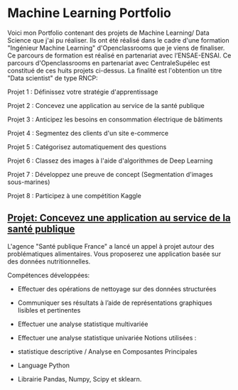 # Machine Learning Portfolio
	
Voici mon Portfolio contenant des projets de Machine Learning/ Data Science que j'ai pu réaliser. Ils ont été réalisé dans le cadre d'une formation "Ingénieur Machine Learning" d'Openclassrooms que je viens de finaliser. Ce parcours de formation est réalisé en partenariat avec l’ENSAE-ENSAI. 
Ce parcours d'Openclassrooms en partenariat avec CentraleSupélec est constitué de ces huits projets ci-dessus. La finalité est l'obtention un titre "Data scientist" de type RNCP:

Projet 1 : Définissez votre stratégie d'apprentissage

Projet 2 : Concevez une application au service de la santé publique

Projet 3 : Anticipez les besoins en consommation électrique de bâtiments

Projet 4 : Segmentez des clients d'un site e-commerce

Projet 5 : Catégorisez automatiquement des questions

Projet 6 : Classez des images à l'aide d'algorithmes de Deep Learning

Projet 7 : Développez une preuve de concept (Segmentation d'images sous-marines)

Projet 8 : Participez à une compétition Kaggle
	
## [Projet: Concevez une application au service de la santé publique](https://github.com/Bounkass/P2_OC_Parcours_IML)
L'agence "Santé publique France" a lancé un appel à projet autour des problématiques alimentaires. Vous proposerez une application basée sur des données nutritionnelles.

Compétences développées:

- Effectuer des opérations de nettoyage sur des données structurées

- Communiquer ses résultats à l’aide de représentations graphiques lisibles et pertinentes

- Effectuer une analyse statistique multivariée

- Effectuer une analyse statistique univariée
Notions utilisées :

- statistique descriptive / Analyse en Composantes Principales
- Language Python
- Librairie Pandas, Numpy, Scipy et sklearn.
